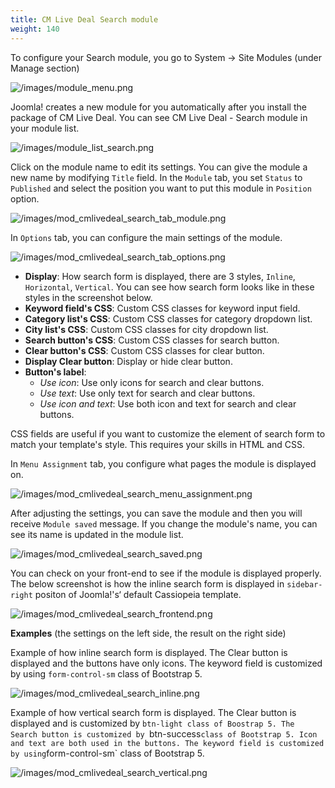 ```yaml
---
title: CM Live Deal Search module
weight: 140
---
```

To configure your Search module, you go to System -> Site Modules (under Manage section)

![/images/module_menu.png](/images/module_menu.png)

Joomla! creates a new module for you automatically after you install the package of CM Live Deal. You can see CM Live Deal - Search module in your module list.

![/images/module_list_search.png](/images/module_list_search.png)

Click on the module name to edit its settings. You can give the module a new name by modifying `Title` field. In the `Module` tab, you set `Status` to `Published` and select the position you want to put this module in `Position` option.

![/images/mod_cmlivedeal_search_tab_module.png](/images/mod_cmlivedeal_search_tab_module.png)

In `Options` tab, you can configure the main settings of the module.

![/images/mod_cmlivedeal_search_tab_options.png](/images/mod_cmlivedeal_search_tab_options.png)

*   **Display**: How search form is displayed, there are 3 styles, `Inline`, `Horizontal`, `Vertical`. You can see how search form looks like in these styles in the screenshot below.
*   **Keyword field's CSS**: Custom CSS classes for keyword input field.
*   **Category list's CSS**: Custom CSS classes for category dropdown list.
*   **City list's CSS**: Custom CSS classes for city dropdown list.
*   **Search button's CSS**: Custom CSS classes for search button.
*   **Clear button's CSS**: Custom CSS classes for clear button.
*   **Display Clear button**: Display or hide clear button.
*   **Button's label**:
    *   _Use icon_: Use only icons for search and clear buttons.
    *   _Use text_: Use only text for search and clear buttons.
    *   _Use icon and text_: Use both icon and text for search and clear buttons.

CSS fields are useful if you want to customize the element of search form to match your template's style. This requires your skills in HTML and CSS.

In `Menu Assignment` tab, you configure what pages the module is displayed on.

![/images/mod_cmlivedeal_search_menu_assignment.png](/images/mod_cmlivedeal_search_menu_assignment.png)

After adjusting the settings, you can save the module and then you will receive `Module saved` message. If you change the module's name, you can see its name is updated in the module list.

![/images/mod_cmlivedeal_search_saved.png](/images/mod_cmlivedeal_search_saved.png)

You can check on your front-end to see if the module is displayed properly. The below screenshot is how the inline search form is displayed in `sidebar-right` positon of Joomla!'s‘ default Cassiopeia template.

![/images/mod_cmlivedeal_search_frontend.png](/images/mod_cmlivedeal_search_frontend.png)

**Examples** (the settings on the left side, the result on the right side)

Example of how inline search form is displayed. The Clear button is displayed and the buttons have only icons. The keyword field is customized by using `form-control-sm` class of Bootstrap 5.

![/images/mod_cmlivedeal_search_inline.png](/images/mod_cmlivedeal_search_inline.png)

Example of how vertical search form is displayed. The Clear button is displayed and is customized by `btn-light class of Boostrap 5. The Search button is customized by `btn-success` class of Bootstrap 5. Icon and text are both used in the buttons. The keyword field is customized by using `form-control-sm` class of Bootstrap 5.

![/images/mod_cmlivedeal_search_vertical.png](/images/mod_cmlivedeal_search_vertical.png)